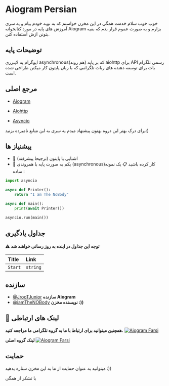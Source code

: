 
# Aiogram Persian

خوب خوب سلام خدمت همگی در این مخزن خواستم که به نوبه خودم بیام و یه سری آموزش های پایه در مورد کتابخوانه Aiogram 
بزارم و به صورت عموم قرار بدم که بقیه بتونن ازش استفاده کنن.



## توضیحات پایه

ایوگرام یه لایبرری asynchronous(هم روند) که بر پایه aiohttp برای API رسمی تلگرام بات برای توسعه دهنده های ربات تلگرامی که با زبان پایتون کار میکنن طراحی شده است.


## مرجع اصلی 

 - [Aiogram](https://aiogram.dev/)

 - [Aiohttp](https://docs.aiohttp.org/en/stable/)
 - [Asyncio](https://docs.python.org/3/library/asyncio.html)

برای درک بهتر این دروه بهتون پیشنهاد میدم یه سری به این منابع نامبرده بزنید:)




## پیشنیاز ها
- 🐍 اشنایی با پایتون (ترجیحا پیشرفته)
- 🔗 یکم به صورت پایه با همروندی (asynchronous)کار کرده باشید
📋 یک نمونه ساده : 
```python
import asyncio

async def Printer():
    return "I am The NoBody"

async def main():
    print(await Printer())

asyncio.run(main())
```
## جداول یادگیری

#### ⚠️ **توجه این جذاول در اینده به روز رسانی خواهند شد**

| Title | Link     |
| :-------- | :------- |
| `Start` | `string` |



## سازنده

- [@JrooTJunior](https://github.com/JrooTJunior) **سازنده Aiogram**
- [@iamTheNOBody](https://github.com/iamTheNoBody) **نویسنده مخزن :))**
## 🔗 لینک های ارتباطی

**همچنین میتوانید برای ارتباط با ما به گروه تلگرامی ما مراجعه کنید.**
[![Aiogram Farsi](https://img.shields.io/static/v1?message=Telegram&logo=telegram&label=&color=2CA5E0&logoColor=white&labelColor=&style=for-the-badge)](https://t.me/aiogram_fa)

**لینک گروه اصلی**
[![Aiogram Farsi](https://img.shields.io/static/v1?message=Telegram&logo=telegram&label=&color=2CA5E0&logoColor=white&labelColor=&style=for-the-badge)](https://t.me/aiogram)
## حمایت
میتوانید به عنوان حمایت از ما به این مخزن ستاره بدهید :))

با تشکر از همگی
